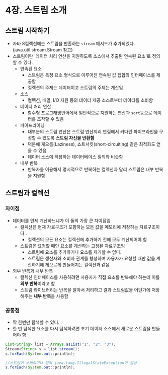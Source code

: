 # 4장. 스트림 소개

## 스트림 시작하기

- 자바 8컬렉션에는 스트림을 반환하는 `stream` 메서드가 추가되었다. (java.util.stream.Stream 참고)
- 스트림이란 '데이터 처리 연산을 지원하도록 소스에서 추출된 연속된 요소'로 정의할 수 있다.
    - 연속된 요소
        - 스트림은 특정 요소 형식으로 이루어진 연속된 값 집합의 인터페이스를 제공함
        - 컬렉션의 주제는 데이터이고 스트림의 주제는 계산임
    - 소스
        - 컬렉션, 배열, I/O 자원 등의 데이터 제공 소스로부터 데이터를 소비함
    - 데이터 처리 연산
        - 함수형 프로그래밍언어에서 일반적으로 지원하는 연산과 `sort`등으로 데이터를 조작할 수 있음
    - 파이프라이닝
        - 대부분의 스트림 연산은 스트림 연산끼리 연결해서 커다란 파이프라인을 구성할 수 있도록 **스트림 자신을 반환함**
        - 덕분에 게으름(Laziness), 쇼트서킷(short-circuiting) 같은 최적화도 얻을 수 있음
        - 데이터 소스에 적용하는 데이터베이스 질의와 비슷함
    - 내부 반복
        - 반복자를 이용해서 명시적으로 반복하는 컬렉션과 달리 스트림은 내부 반복을 지원함

## 스트림과 컬렉션

### 차이점

- 데이터를 언제 계산하느냐가 이 둘의 가장 큰 차이점임
    - 컬렉션은 현재 자료구조가 포함하는 모든 값을 메모리에 저장하는 자료구조이다 .
        - 컬렉션의 모든 요소는 컬렉션에 추가하기 전에 모두 계산되어야 함
    - 스트림은 요청할 때만 요소를 계산하는 고정된 자료구조임
        - 스트림에 요소를 추가하거나 요소를 제거할 수 없다.
        - 스트림은 생산자와 소비자 관계를 형성하며 사용자가 요청할 때만 값을 계산하기에 게으르게 만들어지는 컬렉션과 같음
- 외부 반복과 내부 반복
    - 컬렉션 인터페이스를 사용하려면 사용자가 직접 요소를 반복해야 하는데 이를 **외부 반복**이라고 함
    - 스트림 라이브러리는 반복을 알아서 처리하고 결과 스트림값을 어딘가에 저장해주는 **내부 반복**을 사용함

### 공통점

- 딱 한번만 탐색할 수 있다.
- 한 번 탐색한 요소를 다시 탐색하려면 초기 데이터 소스에서 새로운 스트림을 만들어야 함

```java
List<String> list = Arrays.asList("1", "2", "3");
Stream<String> s = list.stream();
s.forEach(System.out::println);

//스트림이 소비되거나 닫혀 java.lang.IllegalStateException이 발생
s.forEach(System.out::println);
```